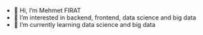 - 👋 Hi, I’m Mehmet FIRAT
- 👀 I’m interested in backend, frontend, data science and big data
- 🌱 I’m currently learning data science and big data
